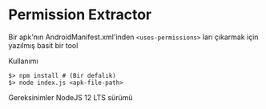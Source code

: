 # Permission Extractor

Bir apk'nın AndroidManifest.xml'inden `<uses-permissions>` ları çıkarmak için yazılmış basit bir tool

Kullanımı

```
$> npm install # (Bir defalık)
$> node index.js <apk-file-path>
```

Gereksinimler
NodeJS 12 LTS sürümü
